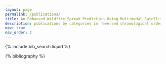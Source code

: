 ```yaml
---
layout: page
permalink: /publications/
title: An Enhanced Wildfire Spread Prediction Using Multimodal Satellite Imagery and Deep Learning Models
description: publications by categories in reversed chronological order. generated by jekyll-scholar.
nav: true
nav_order: 2
---
```


<!-- _pages/publications.md -->

<!-- Bibsearch Feature -->

{% include bib_search.liquid %}

<div class="publications">

{% bibliography %}

</div>
